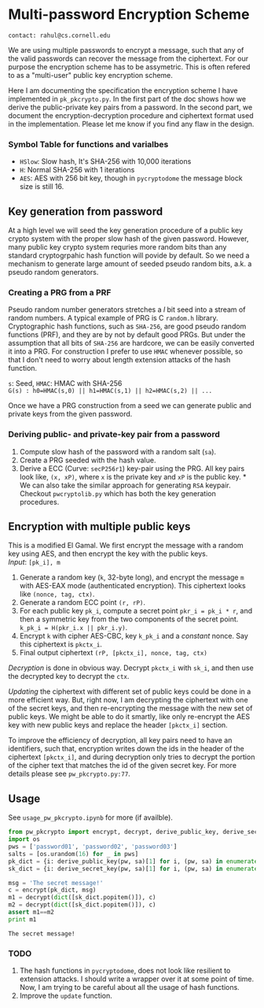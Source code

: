 # Multi-password Encryption Scheme
`contact: rahul@cs.cornell.edu`

We are using multiple passwords to encrypt a message, such that any of the valid
passwords can recover the message from the ciphertext. For our purpose the
encryption scheme has to be assymetric. This is often refered to as a
"multi-user" public key encryption scheme.

Here I am documenting the specification the encryption scheme I have implemented
in `pk_pkcrypto.py`. In the first part of the doc shows how we derive the
public-private key pairs from a password. In the second part, we document the
encryption-decryption procedure and ciphertext format used in the
implementation. Please let me know if you find any flaw in the design.


### Symbol Table for functions and varialbes
* `HSlow`: Slow hash, It's SHA-256 with 10,000 iterations
* `H`: Normal SHA-256 with 1 iterations
* `AES`: AES with 256 bit key, though in `pycryptodome` the message block size
  is still 16.


## Key generation from password  
At a high level we will seed the key generation procedure of a public key crypto
system with the proper slow hash of the given password. However, many public key
crypto system requries more random bits than any standard cryptogrpahic hash
function will povide by default. So we need a mechanism to generate large amount
of seeded pseudo random bits, a.k. a pseudo random generators. 

### Creating a PRG from a PRF  
Pseudo random number generators stretches a $l$ bit seed into a stream of random
numbers. A typical example of PRG is C `random.h` library. Cryptographic hash
functions, such as `SHA-256`, are good pseudo random functions (PRF), and they
are by not by default good PRGs. But under the assumption that all bits of
`SHA-256` are hardcore, we can be easily converted it into a PRG. For
construction I prefer to use `HMAC` whenever possible, so that I don't need to
worry about length extension attacks of the hash function.

`s`: Seed, `HMAC`: HMAC with SHA-256  
`G(s) : h0=HMAC(s,0) || h1=HMAC(s,1) || h2=HMAC(s,2) || ...`

Once we have a PRG construction from a seed we can generate public and private
keys from the given password. 

### Deriving public- and private-key pair from a password  
1. Compute slow hash of the password with a random salt (`sa`).
2. Create a PRG seeded with the hash value. 
3. Derive a ECC (Curve: `secP256r1`) key-pair using the PRG. All key pairs look
   like, `(x, xP)`, where `x` is the private key and `xP` is the public key.
\* We can also take the similar approach for generating `RSA` keypair. Checkout
    `pwcryptolib.py` which has both the key generation procedures. 


## Encryption with multiple public keys  
This is a modified El Gamal. We first encrypt the message with a random key
using AES, and then encrypt the key with the public keys.  
*Input*: `[pk_i], m`
1. Generate a random key (`k`, 32-byte long), and encrypt the message `m` with
   AES-EAX mode (authenticated encryption).  This ciphertext looks like `(nonce,
   tag, ctx)`. 
2. Generate a random ECC point `(r, rP)`.
3. For each public key `pk_i`, compute a secret point `pkr_i = pk_i * r`, and then
   a symmetric key from the two components of the secret point.  
   `k_pk_i = H(pkr_i.x || pkr_i.y)`. 
4. Encrypt `k` with cipher AES-CBC, key `k_pk_i` and a *constant* nonce. Say this
   ciphertext is `pkctx_i`.
5. Final output ciphertext `(rP, [pkctx_i], nonce, tag, ctx)`


*Decryption* is done in obvious way. Decrypt `pkctx_i` with `sk_i`, and then use
the decrypted key to decrypt the `ctx`.


*Updating* the ciphertext with different set of public keys could be done in a
more efficient way. But, right now, I am decrypting the ciphertext with one of
the secret keys, and then re-encrypting the message with the new set of public
keys. We might be able to do it smartly, like only re-encrypt the AES key with
new public keys and replace the header `[pkctx_i]` section. 

To improve the efficiency of decryption, all key pairs need to have an
identifiers, such that, encryption writes down the ids in the header of the
ciphertext `[pkctx_i]`, and during decryption only tries to decrypt the portion
of the cipher text that matches the id of the given secret key. For more details
please see `pw_pkcrypto.py:77`. 

## Usage
See `usage_pw_pkcrypto.ipynb` for more (if availble).
```python
from pw_pkcrypto import encrypt, decrypt, derive_public_key, derive_secret_key
import os
pws = ['password01', 'password02', 'password03']
salts = [os.urandom(16) for _ in pws]
pk_dict = {i: derive_public_key(pw, sa)[1] for i, (pw, sa) in enumerate(zip(pws, salts))}
sk_dict = {i: derive_secret_key(pw, sa)[1] for i, (pw, sa) in enumerate(zip(pws, salts))}

msg = 'The secret message!'
c = encrypt(pk_dict, msg)
m1 = decrypt(dict([sk_dict.popitem()]), c)
m2 = decrypt(dict([sk_dict.popitem()]), c)
assert m1==m2
print m1
```

    The secret message!


### TODO
1. The hash functions in `pycryptodome`, does not look like resilient to
   extension attacks. I should write a wrapper over it at some point of
   time. Now, I am trying to be careful about all the usage of hash functions.
2. Improve the `update` function. 
